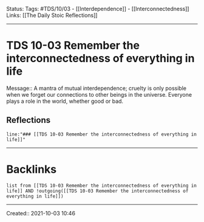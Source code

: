 Status:
Tags: #TDS/10/03 - [[Interdependence]] - [[Interconnectedness]]
Links: [[The Daily Stoic Reflections]]
___
# TDS 10-03 Remember the interconnectedness of everything in life
Message:: A mantra of mutual interdependence; cruelty is only possible when we forget our connections to other beings in the universe. Everyone plays a role in the world, whether good or bad.

## Reflections
 ```query
line:"### [[TDS 10-03 Remember the interconnectedness of everything in life]]"
```
___
# Backlinks
```dataview
list from [[TDS 10-03 Remember the interconnectedness of everything in life]] AND !outgoing([[TDS 10-03 Remember the interconnectedness of everything in life]])
```
___

Created:: 2021-10-03 10:46

